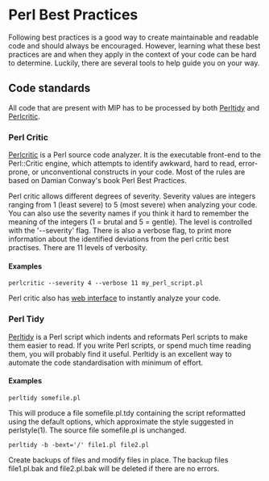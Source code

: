# Perl Best Practices

Following best practices is a good way to create maintainable and readable code and should always be encouraged. However, learning what these best practices are and when they apply in the context of your code can be hard to determine. Luckily, there are several tools to help guide you on your way. 

## Code standards
All code that are present with MIP has to be processed by both [Perltidy] and [Perlcritic].

### Perl Critic

[Perlcritic] is a Perl source code analyzer. It is the executable front-end to the Perl::Critic engine, which attempts to identify awkward, hard to read, error-prone, or unconventional constructs in your code. Most of the rules are based on Damian Conway's book Perl Best Practices.

Perl critic allows different degrees of severity. Severity values are integers ranging from 1 (least severe) to 5 (most severe) when analyzing your code. You can also use the severity names if you think it hard to remember the meaning of the integers (1 = brutal and 5 = gentle). The level is controlled with the '--severity' flag. There is also a verbose flag, to print more information about the identified deviations from the perl critic best practises. There are 11 levels of verbosity.

#### Examples

```
perlcritic --severity 4 --verbose 11 my_perl_script.pl
``` 

Perl critic also has [web interface] to instantly analyze your code. 


### Perl Tidy

[Perltidy] is a Perl script which indents and reformats Perl scripts to make them easier to read. If you write Perl scripts, or spend much time reading them, you will probably find it useful. Perltidy is an excellent way to automate the code standardisation with minimum of effort.  

#### Examples

```
perltidy somefile.pl
```

This will produce a file somefile.pl.tdy containing the script reformatted using the default options, which approximate the style suggested in perlstyle(1). The source file somefile.pl is unchanged.

```
perltidy -b -bext='/' file1.pl file2.pl
```

Create backups of files and modify files in place. The backup files file1.pl.bak and file2.pl.bak will be deleted if there are no errors.

[Perlcritic]: http://search.cpan.org/~petdance/Perl-Critic/bin/perlcritic
[web interface]: http://perlcritic.com/
[Perltidy]: http://perltidy.sourceforge.net/
